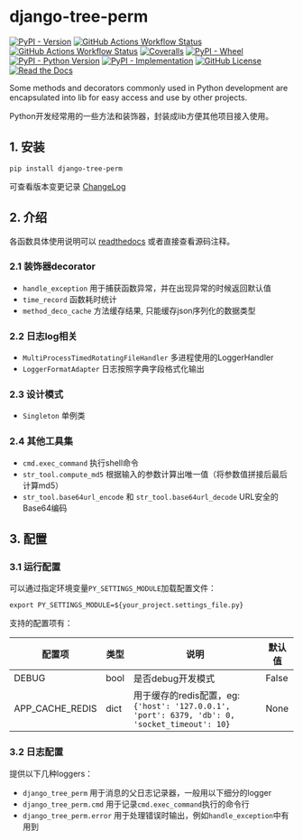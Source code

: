 # django-tree-perm

[![PyPI - Version](https://img.shields.io/pypi/v/django-tree-perm)](https://github.com/SkylerHu/django-tree-perm)
[![GitHub Actions Workflow Status](https://github.com/SkylerHu/django-tree-perm/actions/workflows/pre-commit.yml/badge.svg?branch=master)](https://github.com/SkylerHu/django-tree-perm)
[![GitHub Actions Workflow Status](https://github.com/SkylerHu/django-tree-perm/actions/workflows/test-py3.yml/badge.svg?branch=master)](https://github.com/SkylerHu/django-tree-perm)
[![Coveralls](https://img.shields.io/coverallsCoverage/github/SkylerHu/django-tree-perm?branch=master)](https://github.com/SkylerHu/django-tree-perm)
[![PyPI - Wheel](https://img.shields.io/pypi/wheel/django-tree-perm)](https://github.com/SkylerHu/django-tree-perm)
[![PyPI - Python Version](https://img.shields.io/pypi/pyversions/django-tree-perm)](https://github.com/SkylerHu/django-tree-perm)
[![PyPI - Implementation](https://img.shields.io/pypi/implementation/django-tree-perm)](https://github.com/SkylerHu/django-tree-perm)
[![GitHub License](https://img.shields.io/github/license/SkylerHu/django-tree-perm)](https://github.com/SkylerHu/django-tree-perm)
[![Read the Docs](https://img.shields.io/readthedocs/django-tree-perm)](https://django-tree-perm.readthedocs.io)


Some methods and decorators commonly used in Python development are encapsulated into lib for easy access and use by other projects.

Python开发经常用的一些方法和装饰器，封装成lib方便其他项目接入使用。

## 1. 安装

	pip install django-tree-perm

可查看版本变更记录 [ChangeLog](./docs/CHANGELOG-1.x.md)

## 2. 介绍
各函数具体使用说明可以 [readthedocs](https://django-tree-perm.readthedocs.io) 或者直接查看源码注释。

### 2.1 装饰器decorator
- `handle_exception` 用于捕获函数异常，并在出现异常的时候返回默认值
- `time_record` 函数耗时统计
- `method_deco_cache` 方法缓存结果, 只能缓存json序列化的数据类型

### 2.2 日志log相关
- `MultiProcessTimedRotatingFileHandler` 多进程使用的LoggerHandler
- `LoggerFormatAdapter` 日志按照字典字段格式化输出

### 2.3 设计模式
- `Singleton` 单例类

### 2.4 其他工具集
- `cmd.exec_command` 执行shell命令
- `str_tool.compute_md5` 根据输入的参数计算出唯一值（将参数值拼接后最后计算md5）
- `str_tool.base64url_encode` 和 `str_tool.base64url_decode` URL安全的Base64编码

## 3. 配置

### 3.1 运行配置
可以通过指定环境变量`PY_SETTINGS_MODULE`加载配置文件：

    export PY_SETTINGS_MODULE=${your_project.settings_file.py}

支持的配置项有：

| 配置项 | 类型 | 说明 | 默认值 |
| - | - | - | - |
| DEBUG | bool | 是否debug开发模式 | False |
| APP_CACHE_REDIS | dict | 用于缓存的redis配置，eg: `{'host': '127.0.0.1', 'port': 6379, 'db': 0, 'socket_timeout': 10}` | None |


### 3.2 日志配置
提供以下几种loggers：
- `django_tree_perm` 用于消息的父日志记录器，一般用以下细分的logger
- `django_tree_perm.cmd` 用于记录`cmd.exec_command`执行的命令行
- `django_tree_perm.error` 用于处理错误时输出，例如`handle_exception`中有用到
